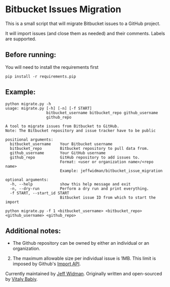 # Bitbucket Issues Migration

This is a small script that will migrate Bitbucket issues to a GitHub project.

It will import issues (and close them as needed) and their comments. Labels are
supported.

## Before running:

You will need to install the requirements first

    pip install -r requirements.pip

## Example:

    python migrate.py -h
    usage: migrate.py [-h] [-n] [-f START]
                      bitbucket_username bitbucket_repo github_username
                      github_repo

    A tool to migrate issues from Bitbucket to GitHub.
    Note: The Bitbucket repository and issue tracker have to be public

    positional arguments:
      bitbucket_username    Your Bitbucket username
      bitbucket_repo        Bitbucket repository to pull data from.
      github_username       Your GitHub username
      github_repo           GitHub repository to add issues to.
                            Format: <user or organization name>/<repo name>
                            Example: jeffwidman/bitbucket_issue_migration

    optional arguments:
      -h, --help            show this help message and exit
      -n, --dry-run         Perform a dry run and print everything.
      -f START, --start_id START
                            Bitbucket issue ID from which to start the import

    python migrate.py -f 1 <bitbucket_username> <bitbucket_repo> <github_username> <github_repo>

## Additional notes:

* The Github repository can be owned by either an individual or an organization.

2. The maximum allowable size per individual issue is 1MB. This limit is
imposed by Github's
[Import API](https://gist.github.com/jonmagic/5282384165e0f86ef105).



Currently maintained by [Jeff Widman](http://www.jeffwidman.com/).
Originally written and open-sourced by [Vitaly Babiy](http://www.howsthe.com/).
